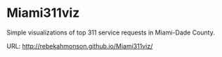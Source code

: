 Miami311viz
===========

Simple visualizations of top 311 service requests in Miami-Dade County.

URL: http://rebekahmonson.github.io/Miami311viz/


